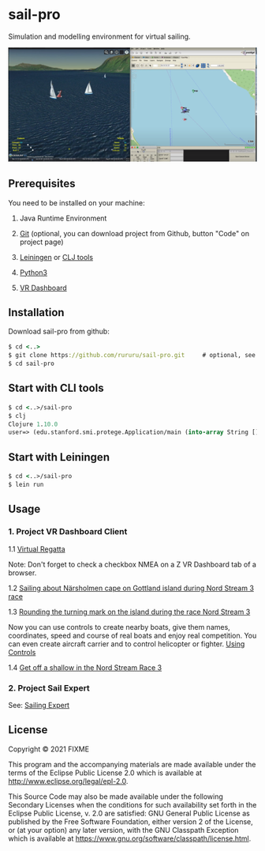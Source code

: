 # sail-pro

Simulation and modelling environment for virtual sailing.

![screenshot](1.png)

## Prerequisites

You need to be installed on your machine:

1. Java Runtime Environment

2. [Git](https://git-scm.com/) (optional, you can download project from Github, button "Code" on project page)

3. [Leiningen](https://leiningen.org/) or [CLJ tools](https://clojure.org/guides/getting_started)

3. [Python3](https://www.python.org/downloads/)

4. [VR Dashboard](https://martinez58400.wixsite.com/navigationvirtuelle/vr-dashboard?lang=en)


## Installation

Download sail-pro from github:

```clj
$ cd <..>
$ git clone https://github.com/rururu/sail-pro.git     # optional, see above
$ cd sail-pro
```
## Start with CLI tools

```clj
$ cd <..>/sail-pro
$ clj
Clojure 1.10.0
user=> (edu.stanford.smi.protege.Application/main (into-array String []))
```

## Start with Leiningen

```clj
$ cd <..>/sail-pro
$ lein run
```

## Usage

### 1. Project VR Dashboard Client

1.1 [Virtual Regatta](https://www.youtube.com/watch?v=LYRTzwEeJqw)

Note: Don't forget to check a checkbox NMEA on a Z VR Dashboard tab of a browser.

1.2 [Sailing about Närsholmen cape on Gottland island during Nord Stream 3 race](https://www.youtube.com/watch?v=2kHoByWW9Zw)

1.3 [Rounding the turning mark on the island during the race Nord Stream 3](https://youtu.be/NTzE-a0fBQs)

Now you can use controls to create nearby boats, give them names, coordinates, speed and course of real boats and enjoy real competition. You can even create aircraft carrier and to control helicopter or fighter. [Using Controls](https://youtu.be/pK9GTSEGQYQ)

1.4 [Get off a shallow in the Nord Stream Race 3](https://youtu.be/U5gG5pHpdcY)

### 2. Project Sail Expert

See: [Sailing Expert](https://youtu.be/VG87r7_gVz8)

## License

Copyright © 2021 FIXME

This program and the accompanying materials are made available under the
terms of the Eclipse Public License 2.0 which is available at
http://www.eclipse.org/legal/epl-2.0.

This Source Code may also be made available under the following Secondary
Licenses when the conditions for such availability set forth in the Eclipse
Public License, v. 2.0 are satisfied: GNU General Public License as published by
the Free Software Foundation, either version 2 of the License, or (at your
option) any later version, with the GNU Classpath Exception which is available
at https://www.gnu.org/software/classpath/license.html.
